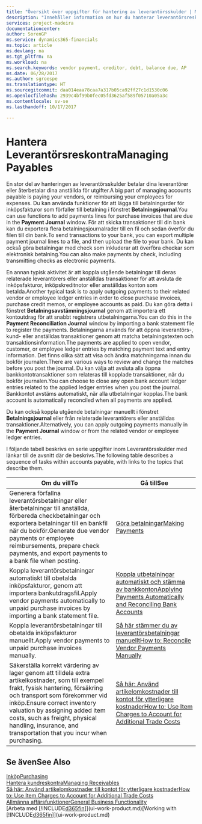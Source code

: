 ```yaml
---
title: "Översikt över uppgifter för hantering av leverantörsskulder | Microsoft Docs"
description: "Innehåller information om hur du hanterar leverantörsreskontra, till exempel betala fordringsägare eller koppla utgående betalningar till transaktioner för att stänga fakturor eller kreditnotor."
services: project-madeira
documentationcenter: 
author: SorenGP
ms.service: dynamics365-financials
ms.topic: article
ms.devlang: na
ms.tgt_pltfrm: na
ms.workload: na
ms.search.keywords: vendor payment, creditor, debt, balance due, AP
ms.date: 06/28/2017
ms.author: sgroespe
ms.translationtype: HT
ms.sourcegitcommit: daa014eaa78caa7a317b05ca92ff27c1d1530c06
ms.openlocfilehash: 2939c4bf99b0fec05fd3625af589f05710a05a3c
ms.contentlocale: sv-se
ms.lasthandoff: 10/17/2017

---
```

# <a name="managing-payables"></a><span data-ttu-id="bdaaa-103">Hantera Leverantörsreskontra</span><span class="sxs-lookup"><span data-stu-id="bdaaa-103">Managing Payables</span></span>
<span data-ttu-id="bdaaa-104">En stor del av hanteringen av leverantörsskulder betalar dina leverantörer eller återbetalar dina anställda för utgifter.</span><span class="sxs-lookup"><span data-stu-id="bdaaa-104">A big part of managing accounts payable is paying your vendors, or reimbursing your employees for expenses.</span></span> <span data-ttu-id="bdaaa-105">Du kan använda funktioner för att lägga till betalningsrder för inköpsfakturor som förfaller till betalning i fönstret **Betalningsjournal**.</span><span class="sxs-lookup"><span data-stu-id="bdaaa-105">You can use functions to add payments lines for purchase invoices that are due in the **Payment Journal** window.</span></span> <span data-ttu-id="bdaaa-106">För att skicka transaktioner till din bank kan du exportera flera betalningsjournalrader till en fil och sedan överför du filen till din bank.</span><span class="sxs-lookup"><span data-stu-id="bdaaa-106">To send transactions to your bank, you can export multiple payment journal lines to a file, and then upload the file to your bank.</span></span> <span data-ttu-id="bdaaa-107">Du kan också göra betalningar med check som inkluderar att överföra checkar som elektronisk betalning.</span><span class="sxs-lookup"><span data-stu-id="bdaaa-107">You can also make payments by check, including transmitting checks as electronic payments.</span></span>

<span data-ttu-id="bdaaa-108">En annan typisk aktivitet är att koppla utgående betalningar till deras relaterade leverantörers eller anställdas transaktioner för att avsluta de inköpsfakturor, inköpskreditnotor eller anställdas konton som betalda.</span><span class="sxs-lookup"><span data-stu-id="bdaaa-108">Another typical task is to apply outgoing payments to their related vendor or employee ledger entries in order to close purchase invoices, purchase credit memos, or employee accounts as paid.</span></span> <span data-ttu-id="bdaaa-109">Du kan göra detta i fönstret **Betalningsavstämningsjournal** genom att importera ett kontoutdrag för att snabbt registrera utbetalningarna.</span><span class="sxs-lookup"><span data-stu-id="bdaaa-109">You can do this in the **Payment Reconciliation Journal** window by importing a bank statement file to register the payments.</span></span> <span data-ttu-id="bdaaa-110">Betalningarna används för att öppna leverantörs-, kund- eller anställdas transaktioner genom att matcha betalningstexten och transaktionsinformation.</span><span class="sxs-lookup"><span data-stu-id="bdaaa-110">The payments are applied to open vendor, customer, or employee ledger entries by matching payment text and entry information.</span></span> <span data-ttu-id="bdaaa-111">Det finns olika sätt att visa och ändra matchningarna innan du bokför journalen.</span><span class="sxs-lookup"><span data-stu-id="bdaaa-111">There are various ways to review and change the matches before you post the journal.</span></span> <span data-ttu-id="bdaaa-112">Du kan välja att avsluta alla öppna bankkontotransaktioner som relateras till kopplade transaktioner, när du bokför journalen.</span><span class="sxs-lookup"><span data-stu-id="bdaaa-112">You can choose to close any open bank account ledger entries related to the applied ledger entries when you post the journal.</span></span> <span data-ttu-id="bdaaa-113">Bankkontot avstäms automatiskt, när alla utbetalningar kopplas.</span><span class="sxs-lookup"><span data-stu-id="bdaaa-113">The bank account is automatically reconciled when all payments are applied.</span></span>

<span data-ttu-id="bdaaa-114">Du kan också koppla utgående betalningar manuellt i fönstret **Betalningsjournal** eller från relaterade leverantörers eller anställdas transaktioner.</span><span class="sxs-lookup"><span data-stu-id="bdaaa-114">Alternatively, you can apply outgoing payments manually in the **Payment Journal** window or from the related vendor or employee ledger entries.</span></span>

<span data-ttu-id="bdaaa-115">I följande tabell beskrivs en serie uppgifter inom Leverantörsskulder med länkar till de avsnitt där de beskrivs.</span><span class="sxs-lookup"><span data-stu-id="bdaaa-115">The following table describes a sequence of tasks within accounts payable, with links to the topics that describe them.</span></span>

| <span data-ttu-id="bdaaa-116">Om du vill</span><span class="sxs-lookup"><span data-stu-id="bdaaa-116">To</span></span> | <span data-ttu-id="bdaaa-117">Gå till</span><span class="sxs-lookup"><span data-stu-id="bdaaa-117">See</span></span> |
| --- | --- |
| <span data-ttu-id="bdaaa-118">Generera förfallna leverantörsbetalningar eller återbetalningar till anställda, förbereda checkbetalningar och exportera betalningar till en bankfil när du bokför.</span><span class="sxs-lookup"><span data-stu-id="bdaaa-118">Generate due vendor payments or employee reimbursements, prepare check payments, and export payments to a bank file when posting.</span></span> |[<span data-ttu-id="bdaaa-119">Göra betalningar</span><span class="sxs-lookup"><span data-stu-id="bdaaa-119">Making Payments</span></span>](payables-make-payments.md) |
| <span data-ttu-id="bdaaa-120">Koppla leverantörsbetalningar automatiskt till obetalda inköpsfakturor, genom att importera bankutdragsfil.</span><span class="sxs-lookup"><span data-stu-id="bdaaa-120">Apply vendor payments automatically to unpaid purchase invoices by importing a bank statement file.</span></span> |[<span data-ttu-id="bdaaa-121">Koppla utbetalningar automatiskt och stämma av bankkonton</span><span class="sxs-lookup"><span data-stu-id="bdaaa-121">Applying Payments Automatically and Reconciling Bank Accounts</span></span>](receivables-apply-payments-auto-reconcile-bank-accounts.md) |
| <span data-ttu-id="bdaaa-122">Koppla leverantörsbetalningar till obetalda inköpsfakturor manuellt.</span><span class="sxs-lookup"><span data-stu-id="bdaaa-122">Apply vendor payments to unpaid purchase invoices manually.</span></span> |[<span data-ttu-id="bdaaa-123">Så här stämmer du av leverantörsbetalningar manuellt</span><span class="sxs-lookup"><span data-stu-id="bdaaa-123">How to: Reconcile Vendor Payments Manually</span></span>](payables-how-apply-purchase-transactions-manually.md) |
|<span data-ttu-id="bdaaa-124">Säkerställa korrekt värdering av lager genom att tilldela extra artikelkostnader, som till exempel frakt, fysisk hantering, försäkring och transport som förekommer vid inköp.</span><span class="sxs-lookup"><span data-stu-id="bdaaa-124">Ensure correct inventory valuation by assigning added item costs, such as freight, physical handling, insurance, and transportation that you incur when purchasing.</span></span>|[<span data-ttu-id="bdaaa-125">Så här: Använd artikelomkostnader till kontot för ytterligare kostnader</span><span class="sxs-lookup"><span data-stu-id="bdaaa-125">How to: Use Item Charges to Account for Additional Trade Costs</span></span>](payables-how-assign-item-charges.md)|

## <a name="see-also"></a><span data-ttu-id="bdaaa-126">Se även</span><span class="sxs-lookup"><span data-stu-id="bdaaa-126">See Also</span></span>
[<span data-ttu-id="bdaaa-127">Inköp</span><span class="sxs-lookup"><span data-stu-id="bdaaa-127">Purchasing</span></span>](purchasing-manage-purchasing.md)  
[<span data-ttu-id="bdaaa-128">Hantera kundreskontra</span><span class="sxs-lookup"><span data-stu-id="bdaaa-128">Managing Receivables</span></span>](receivables-manage-receivables.md)  
[<span data-ttu-id="bdaaa-129">Så här: Använd artikelomkostnader till kontot för ytterligare kostnader</span><span class="sxs-lookup"><span data-stu-id="bdaaa-129">How to: Use Item Charges to Account for Additional Trade Costs</span></span>](payables-how-assign-item-charges.md)  
[<span data-ttu-id="bdaaa-130">Allmänna affärsfunktioner</span><span class="sxs-lookup"><span data-stu-id="bdaaa-130">General Business Functionality</span></span>](ui-across-business-areas.md)  
<span data-ttu-id="bdaaa-131">[Arbeta med [!INCLUDE[d365fin](includes/d365fin_md.md)]](ui-work-product.md)</span><span class="sxs-lookup"><span data-stu-id="bdaaa-131">[Working with [!INCLUDE[d365fin](includes/d365fin_md.md)]](ui-work-product.md)</span></span>

